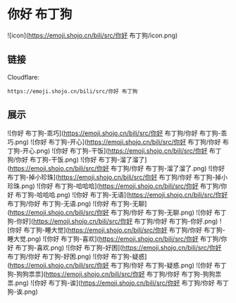 # 你好 布丁狗
![icon](https://emoji.shojo.cn/bili/src/你好 布丁狗/icon.png)
## 链接
Cloudflare:
```
https://emoji.shojo.cn/bili/src/你好 布丁狗
```
## 展示
![你好 布丁狗-乖巧](https://emoji.shojo.cn/bili/src/你好 布丁狗/你好 布丁狗-乖巧.png)
![你好 布丁狗-开心](https://emoji.shojo.cn/bili/src/你好 布丁狗/你好 布丁狗-开心.png)
![你好 布丁狗-干饭](https://emoji.shojo.cn/bili/src/你好 布丁狗/你好 布丁狗-干饭.png)
![你好 布丁狗-溜了溜了](https://emoji.shojo.cn/bili/src/你好 布丁狗/你好 布丁狗-溜了溜了.png)
![你好 布丁狗-掉小珍珠](https://emoji.shojo.cn/bili/src/你好 布丁狗/你好 布丁狗-掉小珍珠.png)
![你好 布丁狗-哈哈哈](https://emoji.shojo.cn/bili/src/你好 布丁狗/你好 布丁狗-哈哈哈.png)
![你好 布丁狗-无语](https://emoji.shojo.cn/bili/src/你好 布丁狗/你好 布丁狗-无语.png)
![你好 布丁狗-无聊](https://emoji.shojo.cn/bili/src/你好 布丁狗/你好 布丁狗-无聊.png)
![你好 布丁狗-你好](https://emoji.shojo.cn/bili/src/你好 布丁狗/你好 布丁狗-你好.png)
![你好 布丁狗-睡大觉](https://emoji.shojo.cn/bili/src/你好 布丁狗/你好 布丁狗-睡大觉.png)
![你好 布丁狗-喜欢](https://emoji.shojo.cn/bili/src/你好 布丁狗/你好 布丁狗-喜欢.png)
![你好 布丁狗-好困](https://emoji.shojo.cn/bili/src/你好 布丁狗/你好 布丁狗-好困.png)
![你好 布丁狗-疑惑](https://emoji.shojo.cn/bili/src/你好 布丁狗/你好 布丁狗-疑惑.png)
![你好 布丁狗-狗狗祟祟](https://emoji.shojo.cn/bili/src/你好 布丁狗/你好 布丁狗-狗狗祟祟.png)
![你好 布丁狗-诶](https://emoji.shojo.cn/bili/src/你好 布丁狗/你好 布丁狗-诶.png)

